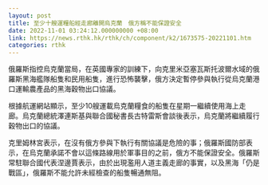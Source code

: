 ```yaml
---
layout: post
title: 至少十艘運糧船經走廊離開烏克蘭　俄方稱不能保證安全
date: 2022-11-01 03:24:12.000000000 +08:00
link: https://news.rthk.hk/rthk/ch/component/k2/1673575-20221101.htm
categories: rthk
---
```


俄羅斯指控烏克蘭當局，在英國專家的訓練下，向克里米亞塞瓦斯托波爾水域的俄羅斯黑海艦隊船隻和民用船隻，進行恐怖襲擊，俄方決定暫停參與執行從烏克蘭港口運輸農產品的黑海穀物出口協議。

根據航運網站顯示，至少10艘運載烏克蘭糧食的船隻在星期一繼續使用海上走廊。烏克蘭總統澤連斯基與聯合國秘書長古特雷斯會談後表示，烏克蘭將繼續履行穀物出口的協議。

克里姆林宮表示，在沒有俄方參與下執行有關協議是危險的事；俄羅斯國防部表示，在烏克蘭承諾不會以這條路線用於軍事目的之前，俄方不能保證安全。俄羅斯常駐聯合國代表涅邊賈表示，由於出現濫用人道主義走廊的事實，以及黑海「仍是戰區」，俄羅斯不能允許未經檢查的船隻暢通無阻。
